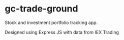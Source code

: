 # gc-trade-ground
Stock and investment portfolio tracking app.

Designed using Express JS with data from IEX Trading

